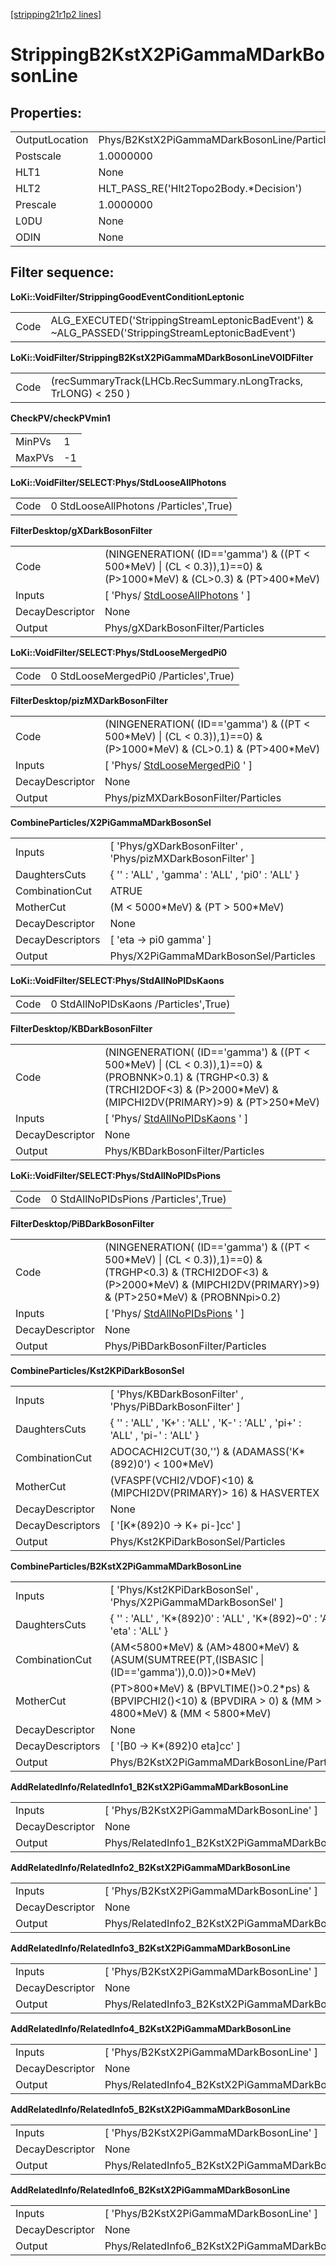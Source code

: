 [[stripping21r1p2 lines]](./stripping21r1p2-index)

# StrippingB2KstX2PiGammaMDarkBosonLine

## Properties:

|                |                                             |
|----------------|---------------------------------------------|
| OutputLocation | Phys/B2KstX2PiGammaMDarkBosonLine/Particles |
| Postscale      | 1.0000000                                   |
| HLT1           | None                                        |
| HLT2           | HLT_PASS_RE('Hlt2Topo2Body.\*Decision')     |
| Prescale       | 1.0000000                                   |
| L0DU           | None                                        |
| ODIN           | None                                        |

## Filter sequence:

**LoKi::VoidFilter/StrippingGoodEventConditionLeptonic**

|      |                                                                                                   |
|------|---------------------------------------------------------------------------------------------------|
| Code | ALG_EXECUTED('StrippingStreamLeptonicBadEvent') & \~ALG_PASSED('StrippingStreamLeptonicBadEvent') |

**LoKi::VoidFilter/StrippingB2KstX2PiGammaMDarkBosonLineVOIDFilter**

|      |                                                                |
|------|----------------------------------------------------------------|
| Code | (recSummaryTrack(LHCb.RecSummary.nLongTracks, TrLONG) \< 250 ) |

**CheckPV/checkPVmin1**

|        |     |
|--------|-----|
| MinPVs | 1   |
| MaxPVs | -1  |

**LoKi::VoidFilter/SELECT:Phys/StdLooseAllPhotons**

|      |                                        |
|------|----------------------------------------|
| Code | 0 StdLooseAllPhotons /Particles',True) |

**FilterDesktop/gXDarkBosonFilter**

|                 |                                                                                                                        |
|-----------------|------------------------------------------------------------------------------------------------------------------------|
| Code            | (NINGENERATION( (ID=='gamma') & ((PT \< 500\*MeV) \| (CL \< 0.3)),1)==0) & (P\>1000\*MeV) & (CL\>0.3) & (PT\>400\*MeV) |
| Inputs          | [ 'Phys/ [StdLooseAllPhotons](./stripping21r1p2-stdlooseallphotons) ' ]                                              |
| DecayDescriptor | None                                                                                                                   |
| Output          | Phys/gXDarkBosonFilter/Particles                                                                                       |

**LoKi::VoidFilter/SELECT:Phys/StdLooseMergedPi0**

|      |                                       |
|------|---------------------------------------|
| Code | 0 StdLooseMergedPi0 /Particles',True) |

**FilterDesktop/pizMXDarkBosonFilter**

|                 |                                                                                                                        |
|-----------------|------------------------------------------------------------------------------------------------------------------------|
| Code            | (NINGENERATION( (ID=='gamma') & ((PT \< 500\*MeV) \| (CL \< 0.3)),1)==0) & (P\>1000\*MeV) & (CL\>0.1) & (PT\>400\*MeV) |
| Inputs          | [ 'Phys/ [StdLooseMergedPi0](./stripping21r1p2-stdloosemergedpi0) ' ]                                                |
| DecayDescriptor | None                                                                                                                   |
| Output          | Phys/pizMXDarkBosonFilter/Particles                                                                                    |

**CombineParticles/X2PiGammaMDarkBosonSel**

|                  |                                                              |
|------------------|--------------------------------------------------------------|
| Inputs           | [ 'Phys/gXDarkBosonFilter' , 'Phys/pizMXDarkBosonFilter' ] |
| DaughtersCuts    | { '' : 'ALL' , 'gamma' : 'ALL' , 'pi0' : 'ALL' }             |
| CombinationCut   | ATRUE                                                        |
| MotherCut        | (M \< 5000\*MeV) & (PT \> 500\*MeV)                          |
| DecayDescriptor  | None                                                         |
| DecayDescriptors | [ 'eta -\> pi0 gamma' ]                                    |
| Output           | Phys/X2PiGammaMDarkBosonSel/Particles                        |

**LoKi::VoidFilter/SELECT:Phys/StdAllNoPIDsKaons**

|      |                                       |
|------|---------------------------------------|
| Code | 0 StdAllNoPIDsKaons /Particles',True) |

**FilterDesktop/KBDarkBosonFilter**

|                 |                                                                                                                                                                                       |
|-----------------|---------------------------------------------------------------------------------------------------------------------------------------------------------------------------------------|
| Code            | (NINGENERATION( (ID=='gamma') & ((PT \< 500\*MeV) \| (CL \< 0.3)),1)==0) & (PROBNNK\>0.1) & (TRGHP\<0.3) & (TRCHI2DOF\<3) & (P\>2000\*MeV) & (MIPCHI2DV(PRIMARY)\>9) & (PT\>250\*MeV) |
| Inputs          | [ 'Phys/ [StdAllNoPIDsKaons](./stripping21r1p2-stdallnopidskaons) ' ]                                                                                                               |
| DecayDescriptor | None                                                                                                                                                                                  |
| Output          | Phys/KBDarkBosonFilter/Particles                                                                                                                                                      |

**LoKi::VoidFilter/SELECT:Phys/StdAllNoPIDsPions**

|      |                                       |
|------|---------------------------------------|
| Code | 0 StdAllNoPIDsPions /Particles',True) |

**FilterDesktop/PiBDarkBosonFilter**

|                 |                                                                                                                                                                                        |
|-----------------|----------------------------------------------------------------------------------------------------------------------------------------------------------------------------------------|
| Code            | (NINGENERATION( (ID=='gamma') & ((PT \< 500\*MeV) \| (CL \< 0.3)),1)==0) & (TRGHP\<0.3) & (TRCHI2DOF\<3) & (P\>2000\*MeV) & (MIPCHI2DV(PRIMARY)\>9) & (PT\>250\*MeV) & (PROBNNpi\>0.2) |
| Inputs          | [ 'Phys/ [StdAllNoPIDsPions](./stripping21r1p2-stdallnopidspions) ' ]                                                                                                                |
| DecayDescriptor | None                                                                                                                                                                                   |
| Output          | Phys/PiBDarkBosonFilter/Particles                                                                                                                                                      |

**CombineParticles/Kst2KPiDarkBosonSel**

|                  |                                                                              |
|------------------|------------------------------------------------------------------------------|
| Inputs           | [ 'Phys/KBDarkBosonFilter' , 'Phys/PiBDarkBosonFilter' ]                   |
| DaughtersCuts    | { '' : 'ALL' , 'K+' : 'ALL' , 'K-' : 'ALL' , 'pi+' : 'ALL' , 'pi-' : 'ALL' } |
| CombinationCut   | ADOCACHI2CUT(30,'') & (ADAMASS('K\*(892)0') \< 100\*MeV)                     |
| MotherCut        | (VFASPF(VCHI2/VDOF)\<10) & (MIPCHI2DV(PRIMARY)\> 16) & HASVERTEX             |
| DecayDescriptor  | None                                                                         |
| DecayDescriptors | [ '[K\*(892)0 -\> K+ pi-]cc' ]                                           |
| Output           | Phys/Kst2KPiDarkBosonSel/Particles                                           |

**CombineParticles/B2KstX2PiGammaMDarkBosonLine**

|                  |                                                                                                                     |
|------------------|---------------------------------------------------------------------------------------------------------------------|
| Inputs           | [ 'Phys/Kst2KPiDarkBosonSel' , 'Phys/X2PiGammaMDarkBosonSel' ]                                                    |
| DaughtersCuts    | { '' : 'ALL' , 'K\*(892)0' : 'ALL' , 'K\*(892)\~0' : 'ALL' , 'eta' : 'ALL' }                                        |
| CombinationCut   | (AM\<5800\*MeV) & (AM\>4800\*MeV) & (ASUM(SUMTREE(PT,(ISBASIC \| (ID=='gamma')),0.0))\>0\*MeV)                      |
| MotherCut        | (PT\>800\*MeV) & (BPVLTIME()\>0.2\*ps) & (BPVIPCHI2()\<10) & (BPVDIRA \> 0) & (MM \> 4800\*MeV) & (MM \< 5800\*MeV) |
| DecayDescriptor  | None                                                                                                                |
| DecayDescriptors | [ '[B0 -\> K\*(892)0 eta]cc' ]                                                                                  |
| Output           | Phys/B2KstX2PiGammaMDarkBosonLine/Particles                                                                         |

**AddRelatedInfo/RelatedInfo1_B2KstX2PiGammaMDarkBosonLine**

|                 |                                                          |
|-----------------|----------------------------------------------------------|
| Inputs          | [ 'Phys/B2KstX2PiGammaMDarkBosonLine' ]                |
| DecayDescriptor | None                                                     |
| Output          | Phys/RelatedInfo1_B2KstX2PiGammaMDarkBosonLine/Particles |

**AddRelatedInfo/RelatedInfo2_B2KstX2PiGammaMDarkBosonLine**

|                 |                                                          |
|-----------------|----------------------------------------------------------|
| Inputs          | [ 'Phys/B2KstX2PiGammaMDarkBosonLine' ]                |
| DecayDescriptor | None                                                     |
| Output          | Phys/RelatedInfo2_B2KstX2PiGammaMDarkBosonLine/Particles |

**AddRelatedInfo/RelatedInfo3_B2KstX2PiGammaMDarkBosonLine**

|                 |                                                          |
|-----------------|----------------------------------------------------------|
| Inputs          | [ 'Phys/B2KstX2PiGammaMDarkBosonLine' ]                |
| DecayDescriptor | None                                                     |
| Output          | Phys/RelatedInfo3_B2KstX2PiGammaMDarkBosonLine/Particles |

**AddRelatedInfo/RelatedInfo4_B2KstX2PiGammaMDarkBosonLine**

|                 |                                                          |
|-----------------|----------------------------------------------------------|
| Inputs          | [ 'Phys/B2KstX2PiGammaMDarkBosonLine' ]                |
| DecayDescriptor | None                                                     |
| Output          | Phys/RelatedInfo4_B2KstX2PiGammaMDarkBosonLine/Particles |

**AddRelatedInfo/RelatedInfo5_B2KstX2PiGammaMDarkBosonLine**

|                 |                                                          |
|-----------------|----------------------------------------------------------|
| Inputs          | [ 'Phys/B2KstX2PiGammaMDarkBosonLine' ]                |
| DecayDescriptor | None                                                     |
| Output          | Phys/RelatedInfo5_B2KstX2PiGammaMDarkBosonLine/Particles |

**AddRelatedInfo/RelatedInfo6_B2KstX2PiGammaMDarkBosonLine**

|                 |                                                          |
|-----------------|----------------------------------------------------------|
| Inputs          | [ 'Phys/B2KstX2PiGammaMDarkBosonLine' ]                |
| DecayDescriptor | None                                                     |
| Output          | Phys/RelatedInfo6_B2KstX2PiGammaMDarkBosonLine/Particles |
